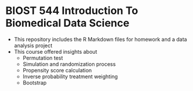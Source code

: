 # BIOST 544 Introduction To Biomedical Data Science
* This repository includes the R Markdown files for homework and a data analysis project
* This course offered insights about
  * Permutation test
  * Simulation and randomization process
  * Propensity score calculation
  * Inverse probability treatment weighting
  * Bootstrap

